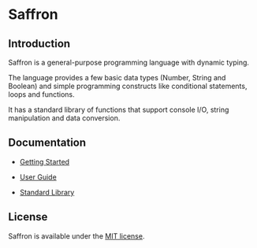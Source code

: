 # Saffron


## Introduction

Saffron is a general-purpose programming language with dynamic typing.

The language provides a few basic data types (Number, String and Boolean) and 
simple programming constructs like conditional statements, loops and functions.

It has a standard library of functions that support console I/O, 
string manipulation and data conversion.


## Documentation

- [Getting Started](https://senthilvsh.github.io/saffron/start.html)

- [User Guide](https://senthilvsh.github.io/saffron/guide.html)

- [Standard Library](https://senthilvsh.github.io/saffron/stdlib.html)


## License

Saffron is available under the [MIT license](https://github.com/senthilvsh/saffron/blob/master/LICENSE.txt).
